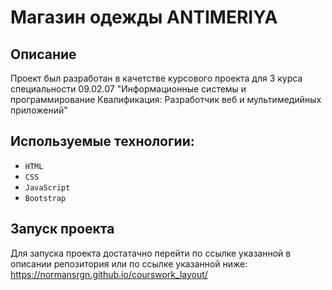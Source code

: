 # Магазин одежды ANTIMERIYA

## Описание

Проект был разработан в качетстве курсового проекта для 3 курса специальности 09.02.07 "Информационные системы и программирование Квалификация: Разработчик веб и мультимедийных приложений"

## Используемые технологии:

* `HTML`
* `CSS`
* `JavaScript`
* `Bootstrap`

## Запуск проекта 

Для запуска проекта достатачно перейти по ссылке указанной в описании репозитория или по ссылке указанной ниже: <br>  https://normansrgn.github.io/courswork_layout/

